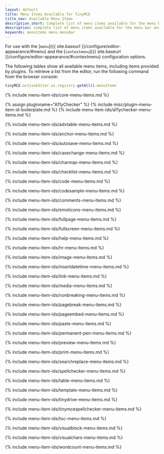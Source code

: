 ```yaml
---
layout: default
title: Menu Items Available for TinyMCE
title_nav: Available Menu Items
description_short: Complete list of menu items available for the menu bar and context menus.
description: Complete list of menu items available for the menu bar and context menus.
keywords: menuitems menu menubar
---
```


For use with the [`menu`]({{ site.baseurl }}/configure/editor-appearance/#menu) and the [`contextmenu`]({{ site.baseurl }}/configure/editor-appearance/#contextmenu) configuration options.

The following tables show all available menu items, including items provided by plugins. To retrieve a list from the editor, run the following command from the browser console:

```js
tinyMCE.activeEditor.ui.registry.getAll().menuItems
```

{% include menu-item-ids/core-menu-items.md %}

{% assign pluginname="A11yChecker" %}
{% include misc/plugin-menu-item-id-boilerplate.md %}
{% include menu-item-ids/a11ychecker-menu-items.md %}

{% include menu-item-ids/advtable-menu-items.md %}

{% include menu-item-ids/anchor-menu-items.md %}

{% include menu-item-ids/autosave-menu-items.md %}

{% include menu-item-ids/casechange-menu-items.md %}

{% include menu-item-ids/charmap-menu-items.md %}

{% include menu-item-ids/checklist-menu-items.md %}

{% include menu-item-ids/code-menu-items.md %}

{% include menu-item-ids/codesample-menu-items.md %}

{% include menu-item-ids/comments-menu-items.md %}

{% include menu-item-ids/emoticons-menu-items.md %}

{% include menu-item-ids/fullpage-menu-items.md %}

{% include menu-item-ids/fullscreen-menu-items.md %}

{% include menu-item-ids/help-menu-items.md %}

{% include menu-item-ids/hr-menu-items.md %}

{% include menu-item-ids/image-menu-items.md %}

{% include menu-item-ids/insertdatetime-menu-items.md %}

{% include menu-item-ids/link-menu-items.md %}

{% include menu-item-ids/media-menu-items.md %}

{% include menu-item-ids/nonbreaking-menu-items.md %}

{% include menu-item-ids/pagebreak-menu-items.md %}

{% include menu-item-ids/pageembed-menu-items.md %}

{% include menu-item-ids/paste-menu-items.md %}

{% include menu-item-ids/permanent-pen-menu-items.md %}

{% include menu-item-ids/preview-menu-items.md %}

{% include menu-item-ids/print-menu-items.md %}

{% include menu-item-ids/searchreplace-menu-items.md %}

{% include menu-item-ids/spellchecker-menu-items.md %}

{% include menu-item-ids/table-menu-items.md %}

{% include menu-item-ids/template-menu-items.md %}

{% include menu-item-ids/tinydrive-menu-items.md %}

{% include menu-item-ids/tinymcespellchecker-menu-items.md %}

{% include menu-item-ids/toc-menu-items.md %}

{% include menu-item-ids/visualblock-menu-items.md %}

{% include menu-item-ids/visualchars-menu-items.md %}

{% include menu-item-ids/wordcount-menu-items.md %}